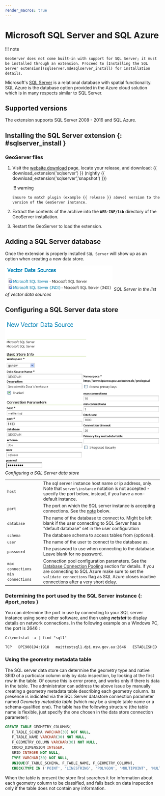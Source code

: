 ```yaml
---
render_macros: true
---
```


# Microsoft SQL Server and SQL Azure

!!! note

    GeoServer does not come built-in with support for SQL Server; it must be installed through an extension. Proceed to [Installing the SQL Server extension](sqlserver.md#sqlserver_install) for installation details.

Microsoft's [SQL Server](http://www.microsoft.com/sqlserver) is a relational database with spatial functionality. SQL Azure is the database option provided in the Azure cloud solution which is in many respects similar to SQL Server.

## Supported versions

The extension supports SQL Server 2008 - 2019 and SQL Azure.

## Installing the SQL Server extension {: #sqlserver_install }

### GeoServer files

1.  Visit the [website download](https://geoserver.org/download) page, locate your release, and download: {{ download_extension('sqlserver') }} (nightly {{ download_extension('sqlserver','snapshot') }})

    !!! warning

        Ensure to match plugin (example {{ release }} above) version to the version of the GeoServer instance.

2.  Extract the contents of the archive into the **`WEB-INF/lib`** directory of the GeoServer installation.

3.  Restart the GeoServer to load the extension.

## Adding a SQL Server database

Once the extension is properly installed `SQL Server` will show up as an option when creating a new data store.

![](images/sqlservercreate.png)
*SQL Server in the list of vector data sources*

## Configuring a SQL Server data store

![](images/sqlserverconfigure.png)
*Configuring a SQL Server data store*

|                                     |                                                                                                                                                                                                                                                                                     |
|-------------------------------------|-------------------------------------------------------------------------------------------------------------------------------------------------------------------------------------------------------------------------------------------------------------------------------------|
| `host`                              | The sql server instance host name or ip address, only. Note that `server\instance` notation is not accepted - specify the port below, instead, if you have a non-default instance.                                                                                                  |
| `port`                              | The port on which the SQL server instance is accepting connections. See the [note](sqlserver.md#port_notes) below.                                                                                                                                                                 |
| `database`                          | The name of the database to connect to. Might be left blank if the user connecting to SQL Server has a "default database" set in the user configuration                                                                                                                           |
| `schema`                            | The database schema to access tables from (optional).                                                                                                                                                                                                                               |
| `user`                              | The name of the user to connect to the database as.                                                                                                                                                                                                                                 |
| `password`                          | The password to use when connecting to the database. Leave blank for no password.                                                                                                                                                                                                   |
| `max connections` `min connections` | Connection pool configuration parameters. See the [Database Connection Pooling](connection-pooling.md) section for details. If you are connecting to SQL Azure make sure to set the `validate connections` flag as SQL Azure closes inactive connections after a very short delay. |

### Determining the port used by the SQL Server instance {: #port_notes }

You can determine the port in use by connecting to your SQL server instance using some other software, and then using ***netstat*** to display details on network connections. In the following example on a Windows PC, the port is 2646 :

``` batch
C:\>netstat -a | find "sql1"
```

    TCP   DPI908194:1918   maittestsql1.dpi.nsw.gov.au:2646   ESTABLISHED

### Using the geometry metadata table

The SQL server data store can determine the geometry type and native SRID of a particular column only by data inspection, by looking at the first row in the table. Of course this is error prone, and works only if there is data in the table. The administrator can address the above issue by manually creating a geometry metadata table describing each geometry column. Its presence is indicated via the SQL Server datastore connection parameter named *Geometry metadata table* (which may be a simple table name or a schema-qualified one). The table has the following structure (the table name is flexible, just specify the one chosen in the data store connection parameter):

``` sql
CREATE TABLE GEOMETRY_COLUMNS(
   F_TABLE_SCHEMA VARCHAR(30) NOT NULL,
   F_TABLE_NAME VARCHAR(30) NOT NULL,
   F_GEOMETRY_COLUMN VARCHAR(30) NOT NULL,
   COORD_DIMENSION INTEGER,
   SRID INTEGER NOT NULL,
   TYPE VARCHAR(30) NOT NULL,
   UNIQUE(F_TABLE_SCHEMA, F_TABLE_NAME, F_GEOMETRY_COLUMN),
   CHECK(TYPE IN ('POINT', 'LINESTRING', 'POLYGON', 'MULTIPOINT', 'MULTILINESTRING', 'MULTIPOLYGON', 'GEOMETRYCOLLECTION') ));
```

When the table is present the store first searches it for information about each geometry column to be classified, and falls back on data inspection only if the table does not contain any information.
